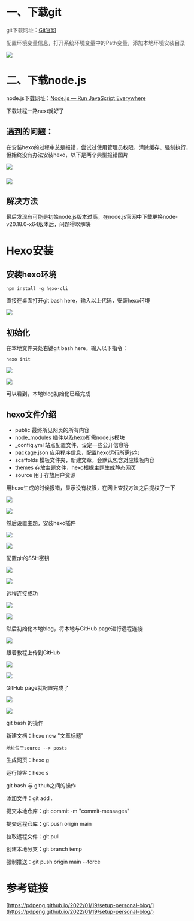 # 一、下载git
<font style="color:rgb(85, 85, 85);">git下载网址：</font>[Git官网](https://git-scm.com/)

<font style="color:rgb(85, 85, 85);">配置环境变量信息，打开系统环境变量中的Path变量，添加本地环境安装目录</font>

![](https://cdn.nlark.com/yuque/0/2024/png/48895444/1730516560307-c03e8d62-4198-4147-96fc-93d168295b47.png)

# 二、下载node.js
node.js下载网址：[Node.js — Run JavaScript Everywhere](https://nodejs.org/en/)

下载过程一路next就好了

## 遇到的问题：
在安装hexo的过程中总是报错，尝试过使用管理员权限、清除缓存、强制执行，但始终没有办法安装hexo，以下是两个典型报错图片

![](https://cdn.nlark.com/yuque/0/2024/png/48895444/1730516227706-b299932d-441b-46ec-9f50-8edd4aa75855.png)

### ![](https://cdn.nlark.com/yuque/0/2024/png/48895444/1730516287760-64c8aa12-371b-48f0-a849-fc10360ce776.png)
## 解决方法
最后发现有可能是初始node.js版本过高，在node.js官网中下载更换node-v20.18.0-x64版本后，问题得以解决

# Hexo安装
## 安装hexo环境
```plain
npm install -g hexo-cli
```

直接在桌面打开git bash here，输入以上代码，安装hexo环境

![](https://cdn.nlark.com/yuque/0/2024/png/48895444/1730516903300-917ab8bb-dc72-4f1f-85c3-5b682d6eabf0.png)

## 初始化
在本地文件夹处右键git bash here，输入以下指令：

```plain
hexo init
```

![](https://cdn.nlark.com/yuque/0/2024/png/48895444/1730516996578-c9ce55da-1e33-47f5-bec6-9e87f048d71b.png)

![](https://cdn.nlark.com/yuque/0/2024/png/48895444/1730517019496-2b859c75-aad9-46f2-9d33-13b53fd124e1.png)

可以看到，本地blog初始化已经完成

## hexo文件介绍
+ public 最终所见网页的所有内容
+ node_modules 插件以及hexo所需node.js模块
+ _config.yml 站点配置文件，设定一些公开信息等
+ package.json 应用程序信息，配置hexo运行所需js包
+ scaffolds 模板文件夹，新建文章，会默认包含对应模板内容
+ themes 存放主题文件，hexo根据主题生成静态网页
+ source 用于存放用户资源

用hexo生成的时候报错，显示没有权限，在网上查找方法之后提权了一下

![](https://cdn.nlark.com/yuque/0/2024/png/48895444/1730522937774-12b2a3f4-e62c-4bd0-9ec6-3ff1ad11a811.png)

![](https://cdn.nlark.com/yuque/0/2024/png/48895444/1730522950300-90d53e86-c7d5-4f22-a77e-fc263c75770d.png)

然后设置主题，安装hexo插件

![](https://cdn.nlark.com/yuque/0/2024/png/48895444/1730523663093-e0a94108-b8cf-4006-9ed7-5d35f70f33c2.png)

![](https://cdn.nlark.com/yuque/0/2024/png/48895444/1730523638927-218c84a7-c551-4219-b0d0-76be71bfc4e1.png)

配置git的SSH密钥

![](https://cdn.nlark.com/yuque/0/2024/png/48895444/1730524779633-5d94c527-acb4-4ccd-a44f-c0b831690ea1.png)

![](https://cdn.nlark.com/yuque/0/2024/png/48895444/1730524686925-d7ef2a69-d73e-4a32-b6f5-bcd9c60e6365.png)

远程连接成功

![](https://cdn.nlark.com/yuque/0/2024/png/48895444/1730524973039-09e5db46-8c08-4248-bdd6-b59136608d07.png)

![](https://cdn.nlark.com/yuque/0/2024/png/48895444/1730532697677-f3ac3295-84f3-4cf3-86bc-b0af4a1255aa.png)

然后初始化本地blog，将本地与GitHub page进行远程连接

![](https://cdn.nlark.com/yuque/0/2024/png/48895444/1730526467851-91a02bb3-d974-4b86-a6da-0da825a463ca.png)

跟着教程上传到GitHub

![](https://cdn.nlark.com/yuque/0/2024/png/48895444/1730527344226-85cab46f-5889-4ef3-8276-0b523277569d.png)

![](https://cdn.nlark.com/yuque/0/2024/png/48895444/1730527411733-5ca55629-f225-4ff3-a1f9-aa9e685deabf.png)

GitHub page就配置完成了

![](https://cdn.nlark.com/yuque/0/2024/png/48895444/1730527798853-d4e887dc-049a-4506-9957-f7a0be22981a.png)

![](https://cdn.nlark.com/yuque/0/2024/png/48895444/1730527883408-964bff1c-ab76-4900-84cb-3431968b17cf.png)



git bash 的操作

新建文档：hexo new "文章标题"

	地址位于source --> posts

生成网页：hexo g

运行博客：hexo s



git bash 与 github之间的操作

添加文件：git add .

提交本地仓库：git commit -m "commit-messages"

提交远程仓库：git push origin main

拉取远程文件：git pull

创建本地分支：git branch temp

强制推送：git push origin main --force

# 参考链接
[https://pdpeng.github.io/2022/01/19/setup-personal-blog/](https://pdpeng.github.io/2022/01/19/setup-personal-blog/)

### <font style="color:rgb(85, 85, 85);"></font>
